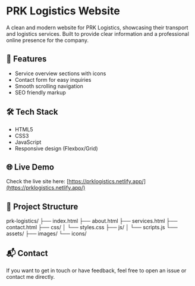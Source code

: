 # PRK Logistics Website

A clean and modern website for PRK Logistics, showcasing their transport and logistics services. Built to provide clear information and a professional online presence for the company.

## 🚛 Features

- Service overview sections with icons
- Contact form for easy inquiries
- Smooth scrolling navigation
- SEO friendly markup

## 🛠️ Tech Stack

- HTML5
- CSS3
- JavaScript
- Responsive design (Flexbox/Grid)

## 🌐 Live Demo

Check the live site here: [https://prklogistics.netlify.app/](https://prklogistics.netlify.app/)

## 📁 Project Structure

prk-logistics/
├── index.html
├── about.html
├── services.html
├── contact.html
├── css/
│ └── styles.css
├── js/
│ └── scripts.js
└── assets/
├── images/
└── icons/

## 📬 Contact

If you want to get in touch or have feedback, feel free to open an issue or contact me directly.
